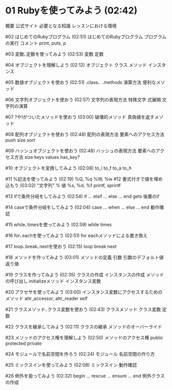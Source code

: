 # 01 Rubyを使ってみよう (02:42)
概要
公式サイト
必要となる知識
レッスンにおける環境

#02 はじめてのRubyプログラム (02:51)
はじめてのRubyプログラム
プログラムの実行
コメント
print, puts, p

#03 変数､定数を使ってみよう (02:53)
変数
定数

#04 オブジェクトを理解しよう (02:12)
オブジェクト
クラス
メソッド
インスタンス

#05 数値オブジェクトを使おう (02:51)
.class、.methods
演算方法
便利なメソッド

#06 文字列オブジェクトを使おう (02:57)
文字列の表現方法
特殊文字
式展開
文字列の演算

#07 ?や!がついたメソッドを使おう (03:00)
破壊的メソッド
真偽値を返すメソッド

#08 配列オブジェクトを使おう (02:48)
配列の表現方法
要素へのアクセス方法
push
size
sort

#09 ハッシュオブジェクトを使おう (02:48)
ハッシュの表現方法
要素へのアクセス方法
size
keys
values
has_key?

#10 オブジェクトを変換してみよう (02:08)
to_i
to_f
to_a
to_h

#11 %記法を使ってみよう (02:19)
%Q, %q
%W, %w
#12 書式付きで値を埋め込もう (03:02)
"文字列" % 値
%s, %d, %f
printf, sprintf

#13 ifで条件分岐をしてみよう (02:54)
if ... elsif ... else ... end
gets
後置のif

#14 caseで条件分岐をしてみよう (02:04)
case ... when ... else ... end
動作確認

#15 while､timesを使ってみよう (02:59)
while
times

#16 for､eachを使ってみよう (02:51)
for
eachメソッドによる書き換え

#17 loop､break､nextを使おう (02:15)
loop
break
next


#18 メソッドを作ってみよう (03:01)
メソッドの定義
引数
引数のデフォルト値
返り値


#19 クラスを作ってみよう (02:35)
クラスの作成
インスタンスの作成
メソッドの呼び出し
initializeメソッド
インスタンス変数


#20 アクセサを使ってみよう (03:00)
インスタンス変数にアクセスするためのメソッド
attr_accessor, attr_reader
self


#21 クラスメソッド､クラス変数を使おう (02:43)
クラスメソッド
クラス変数
定数


#22 クラスを継承してみよう (02:11)
クラスの継承
メソッドのオーバーライド


#23 メソッドのアクセス権を理解しよう (02:50)
メソッドのアクセス権
public
protected
private


#24 モジュールで名前空間を作ろう (02:24)
モジュール
名前空間の作り方


#25 ミックスインを使ってみよう (02:08)
ミックスイン
動作確認


#26 例外を扱ってみよう (02:32)
begin ... rescue ... ensure ... end
例外クラスの作成
